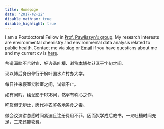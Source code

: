 ```yaml
---
title: Homepage
date: '2017-02-22'
disable_mathjax: true
disable_highlight: true
---
```


I am a Postdoctoral Fellow in [Prof. Pawliszyn's group](https://uwaterloo.ca/pawliszyn-group/). My research interests are environmental chemistry and environmental data analysis related to public health. Contact me via [blog](http://yufree.cn/en) or [Email](mailto:42@yufree.cn) if you have questions about me and my current cv is [here](https://www.dropbox.com/s/9qx4ty4bq0puatw/cv.pdf?dl=0). 

贫道满脑不合时宜，好诙谐吐槽，浏览[本博](http://yufree.cn/cn)勿认真于字句之间。

现以博后身份修行于枫叶国水卢村办大学。

每日往来寝室实验室之间，试错不止。

如有闲暇，绘光影于RGB间，然罕有称心之作。

吃货但无炉灶，愿代神农鉴各地美食之毒。

做会议演讲总感时间紧迫且注册费用不菲，因而拟学成后教书，一来吐槽时间充足，二来还能收费。
